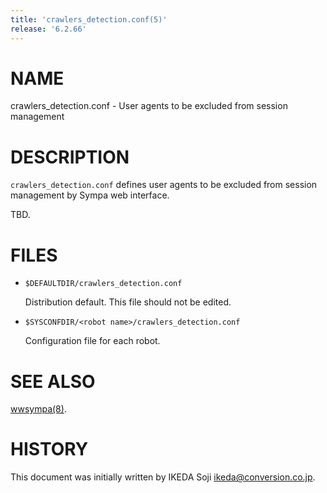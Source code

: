 ```yaml
---
title: 'crawlers_detection.conf(5)'
release: '6.2.66'
---
```


# NAME

crawlers\_detection.conf - User agents to be excluded from session management

# DESCRIPTION

`crawlers_detection.conf` defines user agents to be excluded from session
management by Sympa web interface.

TBD.

# FILES

- `$DEFAULTDIR/crawlers_detection.conf`

    Distribution default.  This file should not be edited.

- `$SYSCONFDIR/<robot name>/crawlers_detection.conf`

    Configuration file for each robot.

# SEE ALSO

[wwsympa(8)](./wwsympa.8.md).

# HISTORY

This document was initially written by IKEDA Soji <ikeda@conversion.co.jp>.
